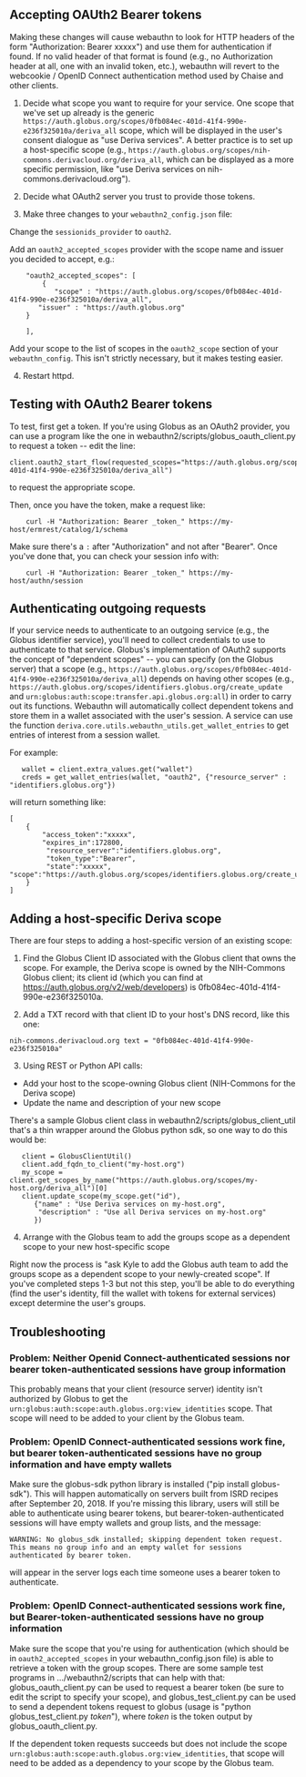 ## Accepting OAUth2 Bearer tokens

Making these changes will cause webauthn to look for HTTP headers of the form "Authorization: Bearer xxxxx") and use them for authentication if found. If no valid header of that format is found (e.g., no Authorization header at all, one with an invalid token, etc.), webauthn will revert to the webcookie / OpenID Connect authentication method used by Chaise and other clients.

1. Decide what scope you want to require for your service. One scope that we've set up already is the generic `https://auth.globus.org/scopes/0fb084ec-401d-41f4-990e-e236f325010a/deriva_all` scope, which will be displayed in the user's consent dialogue as "use Deriva services". A better practice is to set up a host-specific scope (e.g., `https://auth.globus.org/scopes/nih-commons.derivacloud.org/deriva_all`, which can be displayed as a more specific permission, like "use Deriva services on nih-commons.derivacloud.org").

2. Decide what OAuth2 server you trust to provide those tokens.

3. Make three changes to your `webauthn2_config.json` file:

Change the `sessionids_provider` to `oauth2`.

Add an `oauth2_accepted_scopes` provider with the scope name and issuer you decided to accept, e.g.:

```
    "oauth2_accepted_scopes": [
        {
           "scope" : "https://auth.globus.org/scopes/0fb084ec-401d-41f4-990e-e236f325010a/deriva_all",
	   "issuer" : "https://auth.globus.org"
	}

    ],
```

Add your scope to the list of scopes in the `oauth2_scope` section of your `webauthn_config`. This isn't strictly necessary, but it makes testing easier.

4. Restart httpd.

## Testing with OAuth2 Bearer tokens

To test, first get a token. If you're using Globus as an OAuth2 provider, you can use a program like the one in webauthn2/scripts/globus_oauth_client.py to request a token -- edit the line:

```
client.oauth2_start_flow(requested_scopes="https://auth.globus.org/scopes/0fb084ec-401d-41f4-990e-e236f325010a/deriva_all")
```

to request the appropriate scope.

Then, once you have the token, make a request like:

```
    curl -H "Authorization: Bearer _token_" https://my-host/ermrest/catalog/1/schema
```

Make sure there's a `:` after "Authorization" and not after "Bearer". Once you've done that, you can check your session info with:

```
    curl -H "Authorization: Bearer _token_" https://my-host/authn/session
```

## Authenticating outgoing requests

If your service needs to authenticate to an outgoing service (e.g., the Globus identifier service), you'll need to collect credentials to use to authenticate to that service. Globus's implementation of OAuth2 supports the concept of "dependent scopes" -- you can specify (on the Globus server) that a scope (e.g., `https://auth.globus.org/scopes/0fb084ec-401d-41f4-990e-e236f325010a/deriva_all`) depends on having other scopes (e.g., `https://auth.globus.org/scopes/identifiers.globus.org/create_update` and `urn:globus:auth:scope:transfer.api.globus.org:all`) in order to carry out its functions. Webauthn will automatically collect dependent tokens and store them in a wallet associated with the user's session. A service can use the function `deriva.core.utils.webauthn_utils.get_wallet_entries` to get entries of interest from a session wallet.

For example:
```
   wallet = client.extra_values.get("wallet")
   creds = get_wallet_entries(wallet, "oauth2", {"resource_server" : "identifiers.globus.org"})
```

will return something like:

```
[
    {
        "access_token":"xxxxx",
        "expires_in":172800,
         "resource_server":"identifiers.globus.org",
         "token_type":"Bearer",
         "state":"xxxxx",
"scope":"https://auth.globus.org/scopes/identifiers.globus.org/create_update"
    }
]
```

## Adding a host-specific Deriva scope

There are four steps to adding a host-specific version of an existing scope:

1. Find the Globus Client ID associated with the Globus client that owns the scope. For example, the Deriva scope is owned by the NIH-Commons Globus client; its client id (which you can find at https://auth.globus.org/v2/web/developers) is 0fb084ec-401d-41f4-990e-e236f325010a.

2. Add a TXT record with that client ID to your host's DNS record, like this one:

```
nih-commons.derivacloud.org	text = "0fb084ec-401d-41f4-990e-e236f325010a"
```

3. Using REST or Python API calls:

- Add your host to the scope-owning Globus client (NIH-Commons for the Deriva scope)
- Update the name and description of your new scope

There's a sample Globus client class in webauthn2/scripts/globus_client_util that's a thin wrapper around the Globus python sdk, so one way to do this would be:

```
   client = GlobusClientUtil()
   client.add_fqdn_to_client("my-host.org")
   my_scope = client.get_scopes_by_name("https://auth.globus.org/scopes/my-host.org/deriva_all")[0]
   client.update_scope(my_scope.get("id"),
      {"name" : "Use Deriva services on my-host.org",
       "description" : "Use all Deriva services on my-host.org"
      })
```    
4. Arrange with the Globus team to add the groups scope as a dependent scope to your new host-specific scope

Right now the process is "ask Kyle to add the Globus auth team to add the groups scope as a dependent scope to your newly-created scope". If you've completed steps 1-3 but not this step, you'll be able to do everything (find the user's identity, fill the wallet with tokens for external services) except determine the user's groups.

## Troubleshooting ##

### Problem: Neither Openid Connect-authenticated sessions nor bearer token-authenticated sessions have group information ###

This probably means that your client (resource server) identity isn't authorized by Globus to get the `urn:globus:auth:scope:auth.globus.org:view_identities` scope. That scope will need to be added to your client by the Globus team.

###  Problem: OpenID Connect-authenticated sessions work fine, but bearer token-authenticated sessions have no group information and have empty wallets ###

Make sure the globus-sdk python library is installed ("pip install globus-sdk"). This will happen automatically on servers built from ISRD recipes after September 20, 2018. If you're missing this library, users will still be able to authenticate using bearer tokens, but bearer-token-authenticated sessions will have empty wallets and group lists, and the message:
```
WARNING: No globus_sdk installed; skipping dependent token request. This means no group info and an empty wallet for sessions authenticated by bearer token.
```
will appear in the server logs each time someone uses a bearer token to authenticate.

###  Problem: OpenID Connect-authenticated sessions work fine, but Bearer-token-authenticated sessions have no group information ###

Make sure the scope that you're using for authentication (which should be in `oauth2_accepted_scopes` in your webauthn_config.json file) is able to retrieve a token with the group scopes. There are some sample test programs in .../webauthn2/scripts that can help with that: globus_oauth_client.py can be used to request a bearer token (be sure to edit the script to specify your scope), and globus_test_client.py can be used to send a dependent tokens request to globus (usage is "python globus_test_client.py _token_"), where _token_ is the token output by globus_oauth_client.py.

If the dependent token requests succeeds but does not include the scope `urn:globus:auth:scope:auth.globus.org:view_identities`, that scope will need to be added as a dependency to your scope by the Globus team.






